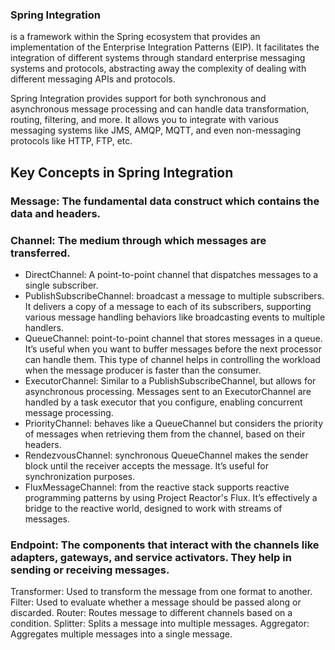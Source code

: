 ### Spring Integration 
is a framework within the Spring ecosystem that provides an implementation of the Enterprise Integration Patterns (EIP). It facilitates the integration of different systems through standard enterprise messaging systems and protocols, abstracting away the complexity of dealing with different messaging APIs and protocols.

Spring Integration provides support for both synchronous and asynchronous message processing and can handle data transformation, routing, filtering, and more. It allows you to integrate with various messaging systems like JMS, AMQP, MQTT, and even non-messaging protocols like HTTP, FTP, etc.

## Key Concepts in Spring Integration
### Message: The fundamental data construct which contains the data and headers.
### Channel: The medium through which messages are transferred.
+ DirectChannel: A point-to-point channel that dispatches messages to a single subscriber.
+ PublishSubscribeChannel: broadcast a message to multiple subscribers. It delivers a copy of a message to each of its subscribers, supporting various message handling behaviors like broadcasting events to multiple handlers.
+ QueueChannel: point-to-point channel that stores messages in a queue. It’s useful when you want to buffer messages before the next processor can handle them. This type of channel helps in controlling the workload when the message producer is faster than the consumer.
+ ExecutorChannel: Similar to a PublishSubscribeChannel, but allows for asynchronous processing. Messages sent to an ExecutorChannel are handled by a task executor that you configure, enabling concurrent message processing.
+ PriorityChannel: behaves like a QueueChannel but considers the priority of messages when retrieving them from the channel, based on their headers.
+ RendezvousChannel: synchronous QueueChannel makes the sender block until the receiver accepts the message. It’s useful for synchronization purposes.
+ FluxMessageChannel: from the reactive stack supports reactive programming patterns by using Project Reactor's Flux. It’s effectively a bridge to the reactive world, designed to work with streams of messages.
### Endpoint: The components that interact with the channels like adapters, gateways, and service activators. They help in sending or receiving messages.
Transformer: Used to transform the message from one format to another.
Filter: Used to evaluate whether a message should be passed along or discarded.
Router: Routes message to different channels based on a condition.
Splitter: Splits a message into multiple messages.
Aggregator: Aggregates multiple messages into a single message.